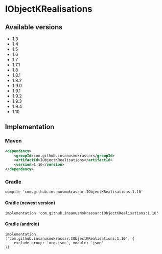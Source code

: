 # IObjectKRealisations

## Available versions

* 1.3
* 1.4
* 1.5
* 1.6
* 1.7
* 1.7.1
* 1.8
* 1.8.1
* 1.8.2
* 1.9.0
* 1.9.1
* 1.9.2
* 1.9.3
* 1.9.4
* 1.10

## Implementation

### Maven

```xml
<dependency>
    <groupId>com.github.insanusmokrassar</groupId>
    <artifactId>IObjectKRealisations</artifactId>
    <version>1.10</version>
</dependency>
```

### Gradle

```
compile 'com.github.insanusmokrassar:IObjectKRealisations:1.10'
```

#### Gradle (newest version)

```
implementation 'com.github.insanusmokrassar:IObjectKRealisations:1.10'
```

#### Gradle (android)

```
implementation ('com.github.insanusmokrassar:IObjectKRealisations:1.10', {
    exclude group: 'org.json', module: 'json'
})
```
